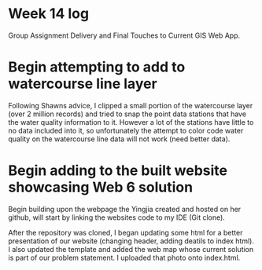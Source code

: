 # Week 14 log
Group Assignment Delivery and Final Touches to Current GIS Web App.

# Begin attempting to add to watercourse line layer
Following Shawns advice, I clipped a small portion of the watercourse layer (over 2 million records) and tried to snap the point data stations that have the water quality information to it.
However a lot of the stations have little to no data included into it, so unfortunately the attempt to color code water quality on the watercourse line data will not work (need better data).

# Begin adding to the built website showcasing Web 6 solution
Begin building upon the webpage the Yingjia created and hosted on her github, will start by linking the websites code to my IDE (Git clone).

After the repository was cloned, I began updating some html for a better presentation of our website (changing header, adding deatils to index html).
I also updated the template and added the web map whose current solution is part of our problem statement. I uploaded that photo onto index.html.
